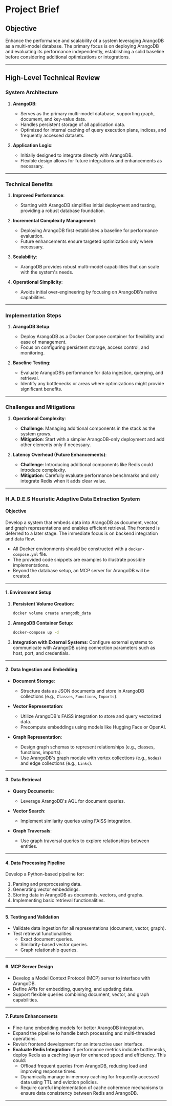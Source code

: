 # Project Brief

## **Objective**
Enhance the performance and scalability of a system leveraging ArangoDB as a multi-model database. The primary focus is on deploying ArangoDB and evaluating its performance independently, establishing a solid baseline before considering additional optimizations or integrations.

---

## **High-Level Technical Review**

### **System Architecture**
1. **ArangoDB**:
   - Serves as the primary multi-model database, supporting graph, document, and key-value data.
   - Handles persistent storage of all application data.
   - Optimized for internal caching of query execution plans, indices, and frequently accessed datasets.

2. **Application Logic**:
   - Initially designed to integrate directly with ArangoDB.
   - Flexible design allows for future integrations and enhancements as necessary.

---

### **Technical Benefits**
1. **Improved Performance**:
   - Starting with ArangoDB simplifies initial deployment and testing, providing a robust database foundation.

2. **Incremental Complexity Management**:
   - Deploying ArangoDB first establishes a baseline for performance evaluation.
   - Future enhancements ensure targeted optimization only where necessary.

3. **Scalability**:
   - ArangoDB provides robust multi-model capabilities that can scale with the system's needs.

4. **Operational Simplicity**:
   - Avoids initial over-engineering by focusing on ArangoDB’s native capabilities.

---

### **Implementation Steps**
1. **ArangoDB Setup**:
   - Deploy ArangoDB as a Docker Compose container for flexibility and ease of management.
   - Focus on configuring persistent storage, access control, and monitoring.

2. **Baseline Testing**:
   - Evaluate ArangoDB’s performance for data ingestion, querying, and retrieval.
   - Identify any bottlenecks or areas where optimizations might provide significant benefits.

---

### **Challenges and Mitigations**
1. **Operational Complexity**:
   - **Challenge**: Managing additional components in the stack as the system grows.
   - **Mitigation**: Start with a simpler ArangoDB-only deployment and add other elements only if necessary.

2. **Latency Overhead (Future Enhancements)**:
   - **Challenge**: Introducing additional components like Redis could introduce complexity.
   - **Mitigation**: Carefully evaluate performance benchmarks and only integrate Redis when it adds clear value.

---

### **H.A.D.E.S Heuristic Adaptive Data Extraction System**

#### **Objective**
Develop a system that embeds data into ArangoDB as document, vector, and graph representations and enables efficient retrieval. The frontend is deferred to a later stage. The immediate focus is on backend integration and data flow.

- All Docker environments should be constructed with a `docker-compose.yml` file.
- The provided code snippets are examples to illustrate possible implementations.
- Beyond the database setup, an MCP server for ArangoDB will be created.

---

#### **1. Environment Setup**

1. **Persistent Volume Creation**:
   ```bash
   docker volume create arangodb_data
   ```

2. **ArangoDB Container Setup**:
   ```bash
   docker-compose up -d
   ```

3. **Integration with External Systems**:
   Configure external systems to communicate with ArangoDB using connection parameters such as host, port, and credentials.

---

#### **2. Data Ingestion and Embedding**

- **Document Storage**:
  - Structure data as JSON documents and store in ArangoDB collections (e.g., `Classes`, `Functions`, `Imports`).

- **Vector Representation**:
  - Utilize ArangoDB's FAISS integration to store and query vectorized data.
  - Precompute embeddings using models like Hugging Face or OpenAI.

- **Graph Representation**:
  - Design graph schemas to represent relationships (e.g., classes, functions, imports).
  - Use ArangoDB's graph module with vertex collections (e.g., `Nodes`) and edge collections (e.g., `Links`).

---

#### **3. Data Retrieval**

- **Query Documents**:
  - Leverage ArangoDB's AQL for document queries.

- **Vector Search**:
  - Implement similarity queries using FAISS integration.

- **Graph Traversals**:
  - Use graph traversal queries to explore relationships between entities.

---

#### **4. Data Processing Pipeline**

Develop a Python-based pipeline for:
1. Parsing and preprocessing data.
2. Generating vector embeddings.
3. Storing data in ArangoDB as documents, vectors, and graphs.
4. Implementing basic retrieval functionalities.

---

#### **5. Testing and Validation**

- Validate data ingestion for all representations (document, vector, graph).
- Test retrieval functionalities:
  - Exact document queries.
  - Similarity-based vector queries.
  - Graph relationship queries.

---

#### **6. MCP Server Design**

- Develop a Model Context Protocol (MCP) server to interface with ArangoDB.
- Define APIs for embedding, querying, and updating data.
- Support flexible queries combining document, vector, and graph capabilities.

---

#### **7. Future Enhancements**

- Fine-tune embedding models for better ArangoDB integration.
- Expand the pipeline to handle batch processing and multi-threaded operations.
- Revisit frontend development for an interactive user interface.
- **Evaluate Redis Integration**: If performance metrics indicate bottlenecks, deploy Redis as a caching layer for enhanced speed and efficiency. This could:
  - Offload frequent queries from ArangoDB, reducing load and improving response times.
  - Dynamically manage in-memory caching for frequently accessed data using TTL and eviction policies.
  - Require careful implementation of cache coherence mechanisms to ensure data consistency between Redis and ArangoDB.

---
